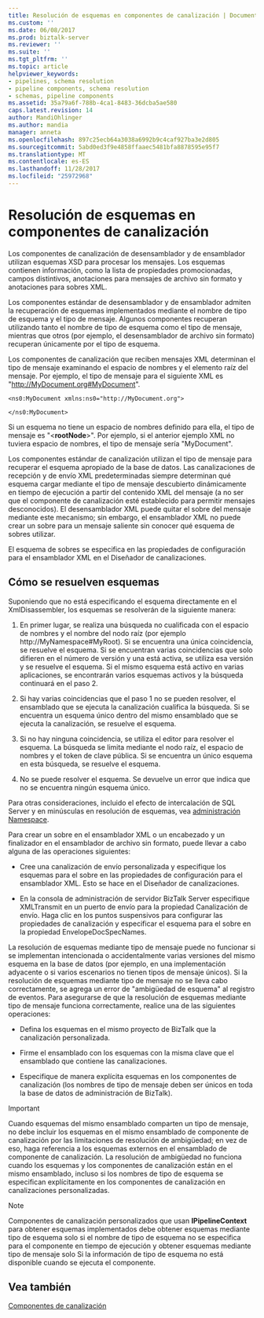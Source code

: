 ```yaml
---
title: Resolución de esquemas en componentes de canalización | Documentos de Microsoft
ms.custom: ''
ms.date: 06/08/2017
ms.prod: biztalk-server
ms.reviewer: ''
ms.suite: ''
ms.tgt_pltfrm: ''
ms.topic: article
helpviewer_keywords:
- pipelines, schema resolution
- pipeline components, schema resolution
- schemas, pipeline components
ms.assetid: 35a79a6f-788b-4ca1-8483-36dcba5ae580
caps.latest.revision: 14
author: MandiOhlinger
ms.author: mandia
manager: anneta
ms.openlocfilehash: 897c25ecb64a3038a6992b9c4caf927ba3e2d805
ms.sourcegitcommit: 5abd0ed3f9e4858ffaaec5481bfa8878595e95f7
ms.translationtype: MT
ms.contentlocale: es-ES
ms.lasthandoff: 11/28/2017
ms.locfileid: "25972968"
---
```

# <a name="schema-resolution-in-pipeline-components"></a>Resolución de esquemas en componentes de canalización
Los componentes de canalización de desensamblador y de ensamblador utilizan esquemas XSD para procesar los mensajes. Los esquemas contienen información, como la lista de propiedades promocionadas, campos distintivos, anotaciones para mensajes de archivo sin formato y anotaciones para sobres XML.  
  
 Los componentes estándar de desensamblador y de ensamblador admiten la recuperación de esquemas implementados mediante el nombre de tipo de esquema y el tipo de mensaje. Algunos componentes recuperan utilizando tanto el nombre de tipo de esquema como el tipo de mensaje, mientras que otros (por ejemplo, el desensamblador de archivo sin formato) recuperan únicamente por el tipo de esquema.  
  
 Los componentes de canalización que reciben mensajes XML determinan el tipo de mensaje examinando el espacio de nombres y el elemento raíz del mensaje. Por ejemplo, el tipo de mensaje para el siguiente XML es "http://MyDocument.org#MyDocument".  
  
```  
<ns0:MyDocument xmlns:ns0="http://MyDocument.org">  
  
</ns0:MyDocument>  
```  
  
 Si un esquema no tiene un espacio de nombres definido para ella, el tipo de mensaje es "\<**rootNode**\>". Por ejemplo, si el anterior ejemplo XML no tuviera espacio de nombres, el tipo de mensaje sería "MyDocument".  
  
 Los componentes estándar de canalización utilizan el tipo de mensaje para recuperar el esquema apropiado de la base de datos. Las canalizaciones de recepción y de envío XML predeterminadas siempre determinan qué esquema cargar mediante el tipo de mensaje descubierto dinámicamente en tiempo de ejecución a partir del contenido XML del mensaje (a no ser que el componente de canalización esté establecido para permitir mensajes desconocidos). El desensamblador XML puede quitar el sobre del mensaje mediante este mecanismo; sin embargo, el ensamblador XML no puede crear un sobre para un mensaje saliente sin conocer qué esquema de sobres utilizar.  
  
 El esquema de sobres se especifica en las propiedades de configuración para el ensamblador XML en el Diseñador de canalizaciones.  
  
## <a name="how-schemas-are-resolved"></a>Cómo se resuelven esquemas  
 Suponiendo que no está especificando el esquema directamente en el XmlDisassembler, los esquemas se resolverán de la siguiente manera:  
  
1.  En primer lugar, se realiza una búsqueda no cualificada con el espacio de nombres y el nombre del nodo raíz (por ejemplo http://MyNamespace#MyRoot). Si se encuentra una única coincidencia, se resuelve el esquema. Si se encuentran varias coincidencias que solo difieren en el número de versión y una está activa, se utiliza esa versión y se resuelve el esquema. Si el mismo esquema está activo en varias aplicaciones, se encontrarán varios esquemas activos y la búsqueda continuará en el paso 2.  
  
2.  Si hay varias coincidencias que el paso 1 no se pueden resolver, el ensamblado que se ejecuta la canalización cualifica la búsqueda. Si se encuentra un esquema único dentro del mismo ensamblado que se ejecuta la canalización, se resuelve el esquema.  
  
3.  Si no hay ninguna coincidencia, se utiliza el editor para resolver el esquema. La búsqueda se limita mediante el nodo raíz, el espacio de nombres y el token de clave pública. Si se encuentra un único esquema en esta búsqueda, se resuelve el esquema.  
  
4.  No se puede resolver el esquema. Se devuelve un error que indica que no se encuentra ningún esquema único.  
  
 Para otras consideraciones, incluido el efecto de intercalación de SQL Server y en minúsculas en resolución de esquemas, vea [administración Namespace](../core/namespace-management.md).  
  
 Para crear un sobre en el ensamblador XML o un encabezado y un finalizador en el ensamblador de archivo sin formato, puede llevar a cabo alguna de las operaciones siguientes:  
  
-   Cree una canalización de envío personalizada y especifique los esquemas para el sobre en las propiedades de configuración para el ensamblador XML. Esto se hace en el Diseñador de canalizaciones.  
  
-   En la consola de administración de servidor BizTalk Server especifique XMLTransmit en un puerto de envío para la propiedad Canalización de envío. Haga clic en los puntos suspensivos para configurar las propiedades de canalización y especificar el esquema para el sobre en la propiedad EnvelopeDocSpecNames.  
  
 La resolución de esquemas mediante tipo de mensaje puede no funcionar si se implementan intencionada o accidentalmente varias versiones del mismo esquema en la base de datos (por ejemplo, en una implementación adyacente o si varios escenarios no tienen tipos de mensaje únicos). Si la resolución de esquemas mediante tipo de mensaje no se lleva cabo correctamente, se agrega un error de "ambigüedad de esquema" al registro de eventos. Para asegurarse de que la resolución de esquemas mediante tipo de mensaje funciona correctamente, realice una de las siguientes operaciones:  
  
-   Defina los esquemas en el mismo proyecto de BizTalk que la canalización personalizada.  
  
-   Firme el ensamblado con los esquemas con la misma clave que el ensamblado que contiene las canalizaciones.  
  
-   Especifique de manera explícita esquemas en los componentes de canalización (los nombres de tipo de mensaje deben ser únicos en toda la base de datos de administración de BizTalk).  
  
> [!IMPORTANT]
>  Cuando esquemas del mismo ensamblado comparten un tipo de mensaje, no debe incluir los esquemas en el mismo ensamblado de componente de canalización por las limitaciones de resolución de ambigüedad; en vez de eso, haga referencia a los esquemas externos en el ensamblado de componente de canalización. La resolución de ambigüedad no funciona cuando los esquemas y los componentes de canalización están en el mismo ensamblado, incluso si los nombres de tipo de esquema se especifican explícitamente en los componentes de canalización en canalizaciones personalizadas.  
  
> [!NOTE]
>  Componentes de canalización personalizados que usan **IPipelineContext** para obtener esquemas implementados debe obtener esquemas mediante tipo de esquema solo si el nombre de tipo de esquema no se especifica para el componente en tiempo de ejecución y obtener esquemas mediante tipo de mensaje solo Si la información de tipo de esquema no está disponible cuando se ejecuta el componente.  
  
## <a name="see-also"></a>Vea también  
 [Componentes de canalización](../core/pipeline-components.md)